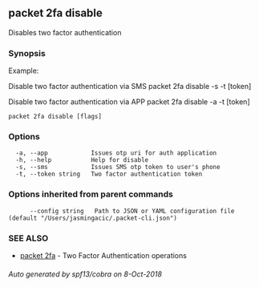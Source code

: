 ## packet 2fa disable

Disables two factor authentication

### Synopsis

Example:

Disable two factor authentication via SMS
packet 2fa disable -s -t [token]

Disable two factor authentication via APP
packet 2fa disable -a -t [token]


```
packet 2fa disable [flags]
```

### Options

```
  -a, --app            Issues otp uri for auth application
  -h, --help           Help for disable
  -s, --sms            Issues SMS otp token to user's phone
  -t, --token string   Two factor authentication token
```

### Options inherited from parent commands

```
      --config string   Path to JSON or YAML configuration file (default "/Users/jasmingacic/.packet-cli.json")
```

### SEE ALSO

* [packet 2fa](packet_2fa.md)	 - Two Factor Authentication operations

###### Auto generated by spf13/cobra on 8-Oct-2018
